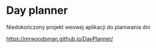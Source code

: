 # Day planner

Niedokończony projekt weowej aplikacji do planiwania dni

https://mrwoodsman.github.io/DayPlanner/
